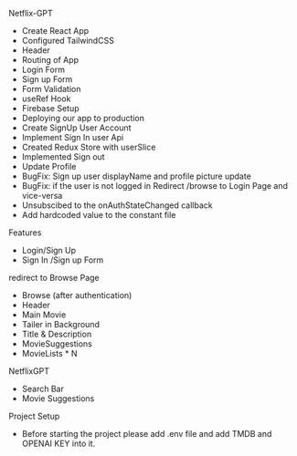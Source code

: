 Netflix-GPT

 - Create React App
 - Configured TailwindCSS
 - Header
 - Routing of App
 - Login Form
 - Sign up Form
 - Form Validation
 - useRef Hook
 - Firebase Setup
 - Deploying our app to production
 - Create SignUp User Account
 - Implement Sign In user Api
 - Created Redux Store with userSlice
 - Implemented Sign out
 - Update Profile
 - BugFix: Sign up user displayName and profile picture update
 - BugFix: if the user is not logged in Redirect /browse to Login Page and vice-versa
 - Unsubscibed to the onAuthStateChanged callback
 - Add hardcoded value to the constant file

Features
 - Login/Sign Up
 - Sign In /Sign up Form
    
redirect to Browse Page
 - Browse (after authentication)
 - Header
 - Main Movie
 - Tailer in Background
 - Title & Description
 - MovieSuggestions
 - MovieLists * N

NetflixGPT
 - Search Bar
 - Movie Suggestions

Project Setup
 - Before starting the project please add .env file and add TMDB and OPENAI KEY into it.